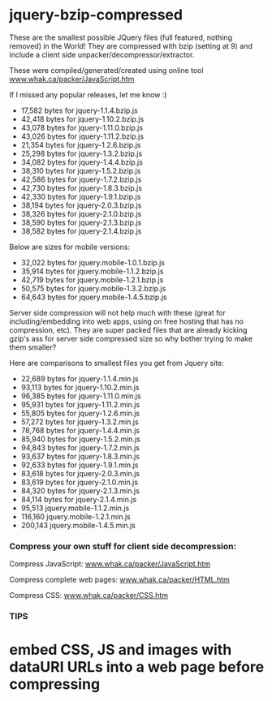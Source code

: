 # jquery-bzip-compressed
These are the smallest possible JQuery files (full featured, nothing removed) in the World! They are compressed with bzip (setting at 9) and include a client side unpacker/decompressor/extractor.

These were compiled/generated/created using online tool www.whak.ca/packer/JavaScript.htm

If I missed any popular releases, let me know :)

* 17,582 bytes for jquery-1.1.4.bzip.js
* 42,418 bytes for jquery-1.10.2.bzip.js
* 43,078 bytes for jquery-1.11.0.bzip.js
* 43,026 bytes for jquery-1.11.2.bzip.js
* 21,354 bytes for jquery-1.2.6.bzip.js
* 25,298 bytes for jquery-1.3.2.bzip.js
* 34,082 bytes for jquery-1.4.4.bzip.js
* 38,310 bytes for jquery-1.5.2.bzip.js
* 42,586 bytes for jquery-1.7.2.bzip.js
* 42,730 bytes for jquery-1.8.3.bzip.js
* 42,330 bytes for jquery-1.9.1.bzip.js
* 38,194 bytes for jquery-2.0.3.bzip.js
* 38,326 bytes for jquery-2.1.0.bzip.js
* 38,590 bytes for jquery-2.1.3.bzip.js
* 38,582 bytes for jquery-2.1.4.bzip.js

Below are sizes for mobile versions:

* 32,022 bytes for jquery.mobile-1.0.1.bzip.js
* 35,914 bytes for jquery.mobile-1.1.2.bzip.js
* 42,719 bytes for jquery.mobile-1.2.1.bzip.js
* 50,575 bytes for jquery.mobile-1.3.2.bzip.js
* 64,643 bytes for jquery.mobile-1.4.5.bzip.js

Server side compression will not help much with these (great for including/embedding into web apps, using on free hosting that has no compression, etc). They are super packed files that are already kicking gzip's ass for server side compressed size so why bother trying to make them smaller?

Here are comparisons to smallest files you get from Jquery site:

* 22,689 bytes for jquery-1.1.4.min.js
* 93,113 bytes for jquery-1.10.2.min.js
* 96,385 bytes for jquery-1.11.0.min.js
* 95,931 bytes for jquery-1.11.2.min.js
* 55,805 bytes for jquery-1.2.6.min.js
* 57,272 bytes for jquery-1.3.2.min.js
* 78,768 bytes for jquery-1.4.4.min.js
* 85,940 bytes for jquery-1.5.2.min.js
* 94,843 bytes for jquery-1.7.2.min.js
* 93,637 bytes for jquery-1.8.3.min.js
* 92,633 bytes for jquery-1.9.1.min.js
* 83,618 bytes for jquery-2.0.3.min.js
* 83,619 bytes for jquery-2.1.0.min.js
* 84,320 bytes for jquery-2.1.3.min.js
* 84,114 bytes for jquery-2.1.4.min.js
* 95,513 jquery.mobile-1.1.2.min.js
* 116,160 jquery.mobile-1.2.1.min.js
* 200,143 jquery.mobile-1.4.5.min.js

### Compress your own stuff for client side decompression:

Compress JavaScript:
www.whak.ca/packer/JavaScript.htm

Compress complete web pages:
www.whak.ca/packer/HTML.htm

Compress CSS:
www.whak.ca/packer/CSS.htm

### TIPS

# embed CSS, JS and images with dataURI URLs into a web page before compressing
